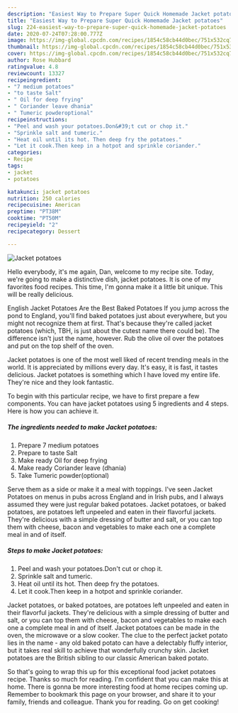 ```yaml
---
description: "Easiest Way to Prepare Super Quick Homemade Jacket potatoes"
title: "Easiest Way to Prepare Super Quick Homemade Jacket potatoes"
slug: 224-easiest-way-to-prepare-super-quick-homemade-jacket-potatoes
date: 2020-07-24T07:28:00.777Z
image: https://img-global.cpcdn.com/recipes/1854c58cb44d0bec/751x532cq70/jacket-potatoes-recipe-main-photo.jpg
thumbnail: https://img-global.cpcdn.com/recipes/1854c58cb44d0bec/751x532cq70/jacket-potatoes-recipe-main-photo.jpg
cover: https://img-global.cpcdn.com/recipes/1854c58cb44d0bec/751x532cq70/jacket-potatoes-recipe-main-photo.jpg
author: Rose Hubbard
ratingvalue: 4.8
reviewcount: 13327
recipeingredient:
- "7 medium potatoes"
- "to taste Salt"
- " Oil for deep frying"
- " Coriander leave dhania"
- " Tumeric powderoptional"
recipeinstructions:
- "Peel and wash your potatoes.Don&#39;t cut or chop it."
- "Sprinkle salt and tumeric."
- "Heat oil until its hot. Then deep fry the potatoes."
- "Let it cook.Then keep in a hotpot and sprinkle coriander."
categories:
- Recipe
tags:
- jacket
- potatoes

katakunci: jacket potatoes 
nutrition: 250 calories
recipecuisine: American
preptime: "PT38M"
cooktime: "PT50M"
recipeyield: "2"
recipecategory: Dessert

---
```



![Jacket potatoes](https://img-global.cpcdn.com/recipes/1854c58cb44d0bec/751x532cq70/jacket-potatoes-recipe-main-photo.jpg)

Hello everybody, it's me again, Dan, welcome to my recipe site. Today, we're going to make a distinctive dish, jacket potatoes. It is one of my favorites food recipes. This time, I'm gonna make it a little bit unique. This will be really delicious.

English Jacket Potatoes Are the Best Baked Potatoes If you jump across the pond to England, you&#39;ll find baked potatoes just about everywhere, but you might not recognize them at first. That&#39;s because they&#39;re called jacket potatoes (which, TBH, is just about the cutest name there could be). The difference isn&#39;t just the name, however. Rub the olive oil over the potatoes and put on the top shelf of the oven.

Jacket potatoes is one of the most well liked of recent trending meals in the world. It is appreciated by millions every day. It's easy, it is fast, it tastes delicious. Jacket potatoes is something which I have loved my entire life. They're nice and they look fantastic.


To begin with this particular recipe, we have to first prepare a few components. You can have jacket potatoes using 5 ingredients and 4 steps. Here is how you can achieve it.

<!--inarticleads1-->

##### The ingredients needed to make Jacket potatoes:

1. Prepare 7 medium potatoes
1. Prepare to taste Salt
1. Make ready  Oil for deep frying
1. Make ready  Coriander leave (dhania)
1. Take  Tumeric powder(optional)


Serve them as a side or make it a meal with toppings. I&#39;ve seen Jacket Potatoes on menus in pubs across England and in Irish pubs, and I always assumed they were just regular baked potatoes. Jacket potatoes, or baked potatoes, are potatoes left unpeeled and eaten in their flavorful jackets. They&#39;re delicious with a simple dressing of butter and salt, or you can top them with cheese, bacon and vegetables to make each one a complete meal in and of itself. 

<!--inarticleads2-->

##### Steps to make Jacket potatoes:

1. Peel and wash your potatoes.Don&#39;t cut or chop it.
1. Sprinkle salt and tumeric.
1. Heat oil until its hot. Then deep fry the potatoes.
1. Let it cook.Then keep in a hotpot and sprinkle coriander.


Jacket potatoes, or baked potatoes, are potatoes left unpeeled and eaten in their flavorful jackets. They&#39;re delicious with a simple dressing of butter and salt, or you can top them with cheese, bacon and vegetables to make each one a complete meal in and of itself. Jacket potatoes can be made in the oven, the microwave or a slow cooker. The clue to the perfect jacket potato lies in the name - any old baked potato can have a delectably fluffy interior, but it takes real skill to achieve that wonderfully crunchy skin. Jacket potatoes are the British sibling to our classic American baked potato. 

So that's going to wrap this up for this exceptional food jacket potatoes recipe. Thanks so much for reading. I'm confident that you can make this at home. There is gonna be more interesting food at home recipes coming up. Remember to bookmark this page on your browser, and share it to your family, friends and colleague. Thank you for reading. Go on get cooking!
